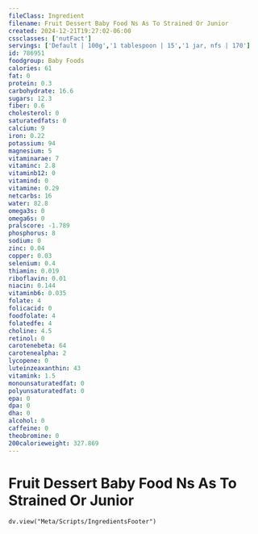 ```yaml
---
fileClass: Ingredient
filename: Fruit Dessert Baby Food Ns As To Strained Or Junior
created: 2024-12-21T19:27:02-06:00
cssclasses: ['nutFact']
servings: ['Default | 100g','1 tablespoon | 15','1 jar, nfs | 170']
id: 786951
foodgroup: Baby Foods
calories: 61
fat: 0
protein: 0.3
carbohydrate: 16.6
sugars: 12.3
fiber: 0.6
cholesterol: 0
saturatedfats: 0
calcium: 9
iron: 0.22
potassium: 94
magnesium: 5
vitaminarae: 7
vitaminc: 2.8
vitaminb12: 0
vitamind: 0
vitamine: 0.29
netcarbs: 16
water: 82.8
omega3s: 0
omega6s: 0
pralscore: -1.789
phosphorus: 8
sodium: 0
zinc: 0.04
copper: 0.03
selenium: 0.4
thiamin: 0.019
riboflavin: 0.01
niacin: 0.144
vitaminb6: 0.035
folate: 4
folicacid: 0
foodfolate: 4
folatedfe: 4
choline: 4.5
retinol: 0
carotenebeta: 64
carotenealpha: 2
lycopene: 0
luteinzeaxanthin: 43
vitamink: 1.5
monounsaturatedfat: 0
polyunsaturatedfat: 0
epa: 0
dpa: 0
dha: 0
alcohol: 0
caffeine: 0
theobromine: 0
200calorieweight: 327.869
---
```


# Fruit Dessert Baby Food Ns As To Strained Or Junior

```dataviewjs
dv.view("Meta/Scripts/IngredientsFooter")
```